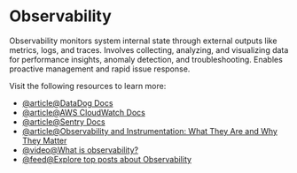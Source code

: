 # Observability

Observability monitors system internal state through external outputs like metrics, logs, and traces. Involves collecting, analyzing, and visualizing data for performance insights, anomaly detection, and troubleshooting. Enables proactive management and rapid issue response.

Visit the following resources to learn more:

- [@article@DataDog Docs](https://docs.datadoghq.com/)
- [@article@AWS CloudWatch Docs](https://aws.amazon.com/cloudwatch/getting-started/)
- [@article@Sentry Docs](https://docs.sentry.io/)
- [@article@Observability and Instrumentation: What They Are and Why They Matter](https://newrelic.com/blog/best-practices/observability-instrumentation)
- [@video@What is observability?](https://www.youtube.com/watch?v=--17See0KHs)
- [@feed@Explore top posts about Observability](https://app.daily.dev/tags/observability?ref=roadmapsh)